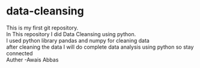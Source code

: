 # data-cleansing
This is my first git repository.
<br>
In This repository I did Data Cleansing using python.<br>I used python library pandas and numpy for cleaning data 
<br>
after cleaning the data I will do complete data analysis using python so stay connected
<br>
Auther -Awais Abbas

